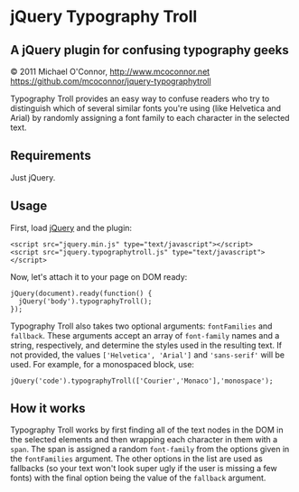 jQuery Typography Troll
=======================
A jQuery plugin for confusing typography geeks
----------------------------------------------
&copy; 2011 Michael O'Connor, http://www.mcoconnor.net
https://github.com/mcoconnor/jquery-typographytroll

Typography Troll provides an easy way to confuse readers who try to distinguish which of several similar fonts you're using (like Helvetica and Arial) by randomly assigning a font family to each character in the selected text.

Requirements
------------
Just jQuery.


Usage
-----

First, load [jQuery](http://jquery.com/) and the plugin:

    <script src="jquery.min.js" type="text/javascript"></script>
    <script src="jquery.typographytroll.js" type="text/javascript"></script>

Now, let's attach it to your page on DOM ready:

    jQuery(document).ready(function() {
      jQuery('body').typographyTroll();
    });

Typography Troll also takes two optional arguments: `fontFamilies` and `fallback`.  These arguments accept an array of `font-family` names and a string, respectively, and determine the styles used in the resulting text.  If not provided, the values `['Helvetica', 'Arial']` and `'sans-serif'` will be used. For example, for a monospaced block, use:

    jQuery('code').typographyTroll(['Courier','Monaco'],'monospace');

How it works
------------
Typography Troll works by first finding all of the text nodes in the  DOM in the selected elements and then wrapping each character in them with a `span`.  The span is assigned a random `font-family` from the options given in the `fontFamilies` argument.  The other options in the list are used as fallbacks (so your text won't look super ugly if the user is missing a few fonts) with the final option being the value of the `fallback` argument.
